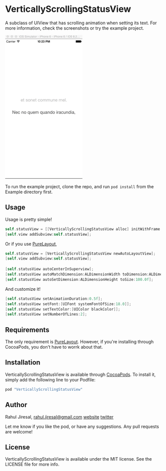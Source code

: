 # VerticallyScrollingStatusView

A subclass of UIView that has scrolling animation when setting its text.
For more information, check the screenshots or try the example project.

![Screenshot](screenshot.gif)

To run the example project, clone the repo, and run `pod install` from the Example directory first.

## Usage

Usage is pretty simple!

```objective-c
self.statusView = [[VerticallyScrollingStatusView alloc] initWithFrame:CGRectMake(0, self.view.frame.size.height / 2, self.view.frame.size.width, 100.0f)];
[self.view addSubview:self.statusView];
```

Or if you use [PureLayout](https://github.com/smileyborg/PureLayout),

```objective-c
self.statusView = [VerticallyScrollingStatusView newAutoLayoutView];
[self.view addSubview:self.statusView];

[self.statusView autoCenterInSuperview];
[self.statusView autoMatchDimension:ALDimensionWidth toDimension:ALDimensionWidth ofView:self.view withOffset:-30.0f];
[self.statusView autoSetDimension:ALDimensionHeight toSize:100.0f];

```
And customize it!
```objective-c
[self.statusView setAnimationDuration:0.5f];
[self.statusView setFont:[UIFont systemFontOfSize:18.0]];
[self.statusView setTextColor:[UIColor blackColor]];
[self.statusView setNumberOfLines:2];

```

## Requirements

The only requirement is [PureLayout](https://github.com/smileyborg/PureLayout). However, if you're installing through CocoaPods, you don't have to worrk about that.

## Installation

VerticallyScrollingStatusView is available through [CocoaPods](http://cocoapods.org). To install
it, simply add the following line to your Podfile:

```ruby
pod "VerticallyScrollingStatusView"
```

## Author

Rahul Jiresal, rahul.jiresal@gmail.com
[website](http://www.rahuljiresal.com)
[twitter](https://www.twitter.com/rahuljiresal)

Let me know if you like the pod, or have any suggestions. Any pull requests are welcome!

## License

VerticallyScrollingStatusView is available under the MIT license. See the LICENSE file for more info.
